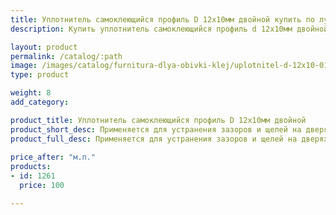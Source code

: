 ```yaml
---
title: Уплотнитель самоклеющийся профиль D 12х10мм двойной купить по лучшей цене с доставкой - Поролоныч
description: Купить уплотнитель самоклеющийся профиль d 12х10мм двойной в розницу с доставкой по Москве в интернет-магазине Поролоныча.

layout: product
permalink: /catalog/:path
image: /images/catalog/furnitura-dlya-obivki-klej/uplotnitel-d-12x10-01_1600w.jpg
type: product

weight: 8
add_category: 

product_title: Уплотнитель самоклеющийся профиль D 12х10мм двойной
product_short_desc: Применяется для устранения зазоров и щелей на дверях.
product_full_desc: Применяется для устранения зазоров и щелей на дверях.
        
price_after: "м.п."
products:
- id: 1261
  price: 100

---
```

